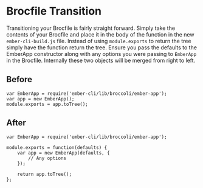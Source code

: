 # Brocfile Transition

Transitioning your Brocfile is fairly straight forward. Simply take the contents of your Brocfile and place it in the body of the function in the new `ember-cli-build.js` file.  Instead of using `module.exports` to return the tree simply have the function return the tree.  Ensure you pass the defaults to the EmberApp constructor along with any options you were passing to `EmberApp` in the Brocfile.  Internally these two objects will be merged from right to left.

## Before

```
var EmberApp = require('ember-cli/lib/broccoli/ember-app');
var app = new EmberApp();
module.exports = app.toTree();
```

## After
```
var EmberApp = require('ember-cli/lib/broccoli/ember-app');

module.exports = function(defaults) {
    var app = new EmberApp(defaults, {
        // Any options
    });

    return app.toTree();
};
```